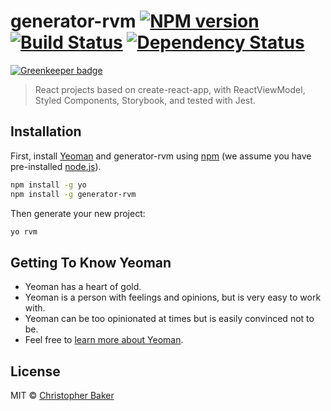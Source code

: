 # generator-rvm [![NPM version][npm-image]][npm-url] [![Build Status][travis-image]][travis-url] [![Dependency Status][daviddm-image]][daviddm-url]

[![Greenkeeper badge](https://badges.greenkeeper.io/HMUDesign/generator-rvm.svg)](https://greenkeeper.io/)
> React projects based on create-react-app, with ReactViewModel, Styled Components, Storybook, and tested with Jest.

## Installation

First, install [Yeoman](http://yeoman.io) and generator-rvm using [npm](https://www.npmjs.com/) (we assume you have pre-installed [node.js](https://nodejs.org/)).

```bash
npm install -g yo
npm install -g generator-rvm
```

Then generate your new project:

```bash
yo rvm
```

## Getting To Know Yeoman

 * Yeoman has a heart of gold.
 * Yeoman is a person with feelings and opinions, but is very easy to work with.
 * Yeoman can be too opinionated at times but is easily convinced not to be.
 * Feel free to [learn more about Yeoman](http://yeoman.io/).

## License

MIT © [Christopher Baker](https://www.hmudesign.com/)


[npm-image]: https://badge.fury.io/js/generator-rvm.svg
[npm-url]: https://npmjs.org/package/generator-rvm
[travis-image]: https://travis-ci.org/christopherjbaker/generator-rvm.svg?branch=master
[travis-url]: https://travis-ci.org/christopherjbaker/generator-rvm
[daviddm-image]: https://david-dm.org/christopherjbaker/generator-rvm.svg?theme=shields.io
[daviddm-url]: https://david-dm.org/christopherjbaker/generator-rvm
